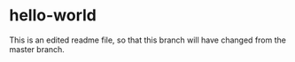 # hello-world

This is an edited readme file, so that this branch will have changed from the master branch.
